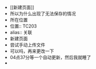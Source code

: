 - [[新建页面]]
- 所以为什么出现了无法保存的情况
- 所在位置
- 位置:: TC203
- alias:: 关联
- 新建页面
- 尝试手动上传文件
- 可以吗，再来更改一下
- 04点37分等一个自动更新，然后我就睡了
-